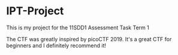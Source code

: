 # IPT-Project
This is my project for the 11SDD1 Assessment Task Term 1

The CTF was greatly inspired by picoCTF 2019. It's a great CTF for beginners and I definitely recommend it!
